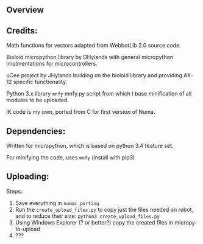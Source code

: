 Overview
--------


Credits:
--------


Math functions for vectors adapted from WebbotLib 2.0 source code.

Bioloid micropython library by DHylands with general micropython implmentations for microcontrollers.

uCee project by JHylands building on the bioloid library and providing AX-12 specific functionality.

Python 3.x library `mnfy` mnfy.py script from which I base minification of all modules to be uploaded.

IK code is my own, ported from C for first version of Numa.


Dependencies:
-------------
Written for micropython, which is based on python 3.4 feature set.


For minifying the code, uses `mnfy` (install with pip3)


Uploading:
----------
Steps:

1. Save everything in `numac_porting`
2. Run the `create_upload_files.py` to copy just the files needed on robot, and to reduce their size:
   `python3 create_upload_files.py`
3. Using Windows Explorer (? or better?) copy the created files in micropy-to-upload
4. ???

